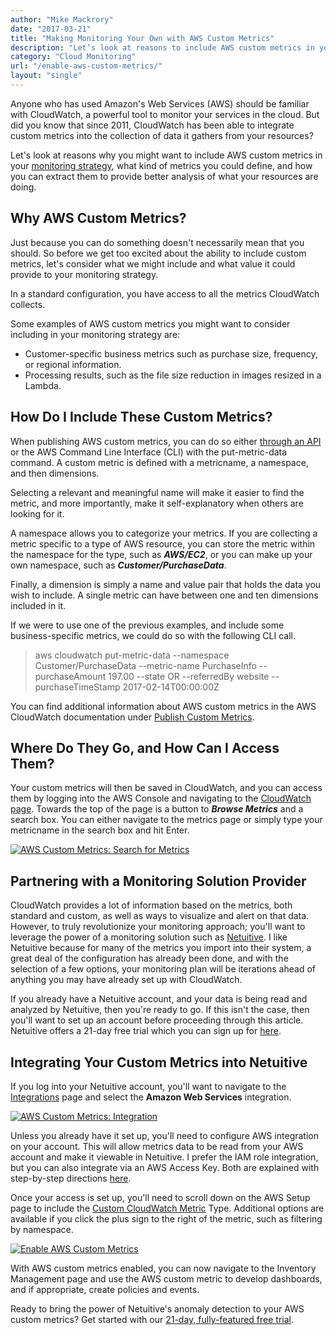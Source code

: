 ```yaml
---
author: "Mike Mackrory"
date: "2017-03-21"
title: "Making Monitoring Your Own with AWS Custom Metrics"
description: "Let’s look at reasons to include AWS custom metrics in your monitoring strategy, which metrics you can define, and how to extract them for better analysis."
category: "Cloud Monitoring"
url: "/enable-aws-custom-metrics/"
layout: "single"
---
```

Anyone who has used Amazon's Web Services (AWS) should be familiar with CloudWatch, a powerful tool to monitor your services in the cloud. But did you know that since 2011, CloudWatch has been able to integrate custom metrics into the collection of data it gathers from your resources?

Let's look at reasons why you might want to include AWS custom metrics in your [monitoring strategy](/evaluate-monitoring-strategy), what kind of metrics you could define, and how you can extract them to provide better analysis of what your resources are doing.

Why AWS Custom Metrics?
-----------------------

Just because you can do something doesn't necessarily mean that you should. So before we get too excited about the ability to include custom metrics, let's consider what we might include and what value it could provide to your monitoring strategy.

In a standard configuration, you have access to all the metrics CloudWatch collects.

Some examples of AWS custom metrics you might want to consider including in your monitoring strategy are:

-   Customer-specific business metrics such as purchase size, frequency, or regional information.
-   Processing results, such as the file size reduction in images resized in a Lambda.

How Do I Include These Custom Metrics?
--------------------------------------

When publishing AWS custom metrics, you can do so either [through an API](/inside-metricly-api/) or the AWS Command Line Interface (CLI) with the put-metric-data command. A custom metric is defined with a metricname, a namespace, and then dimensions.

Selecting a relevant and meaningful name will make it easier to find the metric, and more importantly, make it self-explanatory when others are looking for it.

A namespace allows you to categorize your metrics. If you are collecting a metric specific to a type of AWS resource, you can store the metric within the namespace for the type, such as ***AWS/EC2***, or you can make up your own namespace, such as ***Customer/PurchaseData***.

Finally, a dimension is simply a name and value pair that holds the data you wish to include. A single metric can have between one and ten dimensions included in it.

If we were to use one of the previous examples, and include some business-specific metrics, we could do so with the following CLI call.

> aws cloudwatch put-metric-data --namespace Customer/PurchaseData --metric-name PurchaseInfo --purchaseAmount 197.00 --state OR --referredBy website --purchaseTimeStamp 2017-02-14T00:00:00Z

You can find additional information about AWS custom metrics in the AWS CloudWatch documentation under [Publish Custom Metrics](https://docs.aws.amazon.com/AmazonCloudWatch/latest/monitoring/publishingMetrics.html).

Where Do They Go, and How Can I Access Them?
--------------------------------------------

Your custom metrics will then be saved in CloudWatch, and you can access them by logging into the AWS Console and navigating to the [CloudWatch page](https://us-west-2.console.aws.amazon.com/cloudwatch). Towards the top of the page is a button to ***Browse Metrics*** and a search box. You can either navigate to the metrics page or simply type your metricname in the search box and hit Enter.

[![AWS Custom Metrics: Search for Metrics](https://s3-us-west-2.amazonaws.com/com-netuitive-app-usw2-public/wp-content/uploads/2017/07/Search-For-Custom-Metrics.png)](https://s3-us-west-2.amazonaws.com/com-netuitive-app-usw2-public/wp-content/uploads/2017/07/Search-For-Custom-Metrics.png)

Partnering with a Monitoring Solution Provider
----------------------------------------------

CloudWatch provides a lot of information based on the metrics, both standard and custom, as well as ways to visualize and alert on that data. However, to truly revolutionize your monitoring approach; you'll want to leverage the power of a monitoring solution such as [Netuitive](/product). I like Netuitive because for many of the metrics you import into their system, a great deal of the configuration has already been done, and with the selection of a few options, your monitoring plan will be iterations ahead of anything you may have already set up with CloudWatch.

If you already have a Netuitive account, and your data is being read and analyzed by Netuitive, then you're ready to go. If this isn't the case, then you'll want to set up an account before proceeding through this article. Netuitive offers a 21-day free trial which you can sign up for [here](/signup).

Integrating Your Custom Metrics into Netuitive
----------------------------------------------

If you log into your Netuitive account, you'll want to navigate to the [Integrations](https://docs.metricly.com/integrations/) page and select the **Amazon Web Services** integration.

[![AWS Custom Metrics: Integration](https://s3-us-west-2.amazonaws.com/com-netuitive-app-usw2-public/wp-content/uploads/2017/07/AWS-Integration.png)](https://s3-us-west-2.amazonaws.com/com-netuitive-app-usw2-public/wp-content/uploads/2017/07/AWS-Integration.png)

Unless you already have it set up, you'll need to configure AWS integration on your account. This will allow metrics data to be read from your AWS account and make it viewable in Netuitive. I prefer the IAM role integration, but you can also integrate via an AWS Access Key. Both are explained with step-by-step directions [here](https://help.app.netuitive.com/Content/Integrations/aws.htm).

Once your access is set up, you'll need to scroll down on the AWS Setup page to include the [Custom CloudWatch Metric](/aws-cloudwatch-metrics-integration/) Type. Additional options are available if you click the plus sign to the right of the metric, such as filtering by namespace.

[![Enable AWS Custom Metrics](https://s3-us-west-2.amazonaws.com/com-netuitive-app-usw2-public/wp-content/uploads/2017/07/AWS-Custom-Metrics.png)](https://s3-us-west-2.amazonaws.com/com-netuitive-app-usw2-public/wp-content/uploads/2017/07/AWS-Custom-Metrics.png)

With AWS custom metrics enabled, you can now navigate to the Inventory Management page and use the AWS custom metric to develop dashboards, and if appropriate, create policies and events.

Ready to bring the power of Netuitive's anomaly detection to your AWS custom metrics? Get started with our [21-day, fully-featured free trial](/signup).
